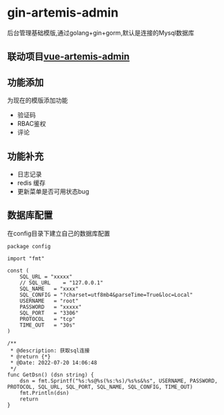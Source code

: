 <!--
 * @Description: 文档
 * @Author: Gavin
 * @Date: 2022-07-18 15:07:50
 * @LastEditTime: 2022-08-13 14:37:48
 * @LastEditors: Gavin
-->
# gin-artemis-admin
后台管理基础模版,通过golang+gin+gorm,默认是连接的Mysql数据库
## 联动项目[vue-artemis-admin](https://github.com/GAtomis/vue-artemis-admin)


## 功能添加
为现在的模版添加功能
* 验证码
* RBAC鉴权
* 评论

## 功能补充
* 日志记录
* redis 缓存
* 更新菜单是否可用状态bug


## 数据库配置
在config目录下建立自己的数据库配置
```
package config

import "fmt"

const (
	SQL_URL = "xxxxx"
	// SQL_URL    = "127.0.0.1"
	SQL_NAME   = "xxxx"
	SQL_CONFIG = "?charset=utf8mb4&parseTime=True&loc=Local"
	USERNAME   = "root"
	PASSWORD   = "xxxxx"
	SQL_PORT   = "3306"
	PROTOCOL   = "tcp"
	TIME_OUT   = "30s"
)

/**
 * @description: 获取sql连接
 * @return {*}
 * @Date: 2022-07-20 14:06:48
 */
func GetDsn() (dsn string) {
	dsn = fmt.Sprintf("%s:%s@%s(%s:%s)/%s%s&%s", USERNAME, PASSWORD, PROTOCOL, SQL_URL, SQL_PORT, SQL_NAME, SQL_CONFIG, TIME_OUT)
	fmt.Println(dsn)
	return
}


```